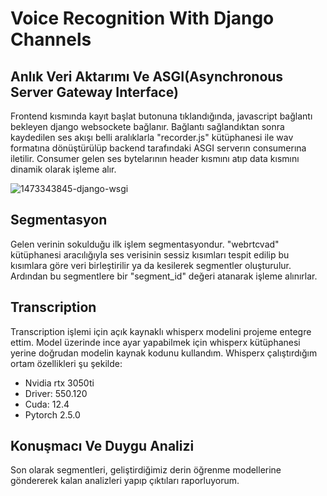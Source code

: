 # Voice Recognition With Django Channels

## Anlık Veri Aktarımı Ve ASGI(Asynchronous Server Gateway Interface)
Frontend kısmında kayıt başlat butonuna tıklandığında, javascript bağlantı bekleyen django websockete bağlanır. Bağlantı sağlandıktan sonra kaydedilen ses akışı belli aralıklarla "recorder.js" kütüphanesi ile wav formatına dönüştürülüp backend tarafındaki ASGI serverın consumerına iletilir. Consumer gelen ses bytelarının header kısmını atıp data kısmını dinamik olarak işleme alır.

![1473343845-django-wsgi](https://github.com/user-attachments/assets/9b6afe2e-0d53-4c18-a6f0-db183a19a7ad)

## Segmentasyon
Gelen verinin sokulduğu ilk işlem segmentasyondur. "webrtcvad" kütüphanesi aracılığıyla ses verisinin sessiz kısımları tespit edilip bu kısımlara göre veri birleştirilir ya da kesilerek segmentler oluşturulur. Ardından bu segmentlere bir "segment_id" değeri atanarak işleme alınırlar.


## Transcription
Transcription işlemi için açık kaynaklı whisperx modelini projeme entegre ettim. Model üzerinde ince ayar yapabilmek için whisperx kütüphanesi yerine doğrudan modelin kaynak kodunu kullandım. 
Whisperx çalıştırdığım ortam özellikleri şu şekilde:
  - Nvidia rtx 3050ti
  - Driver: 550.120
  - Cuda: 12.4
  - Pytorch 2.5.0

## Konuşmacı Ve Duygu Analizi
Son olarak segmentleri, geliştirdiğimiz derin öğrenme modellerine göndererek kalan analizleri yapıp çıktıları raporluyorum.


